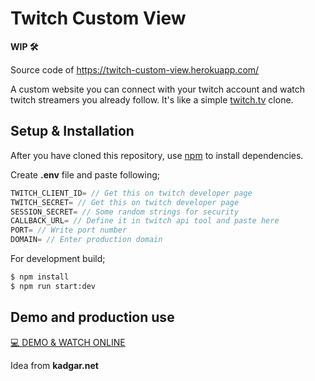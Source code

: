 # Twitch Custom View
**WIP 🛠**

Source code of https://twitch-custom-view.herokuapp.com/

A custom website you can connect with your twitch account and watch twitch streamers you already follow. It's like a simple [twitch.tv](https://www.twitch.tv) clone.

## Setup & Installation
After you have cloned this repository, use [npm](https://www.npmjs.com/) to install dependencies.

Create **.env** file and paste following;
```javascript
TWITCH_CLIENT_ID= // Get this on twitch developer page
TWITCH_SECRET= // Get this on twitch developer page
SESSION_SECRET= // Some random strings for security
CALLBACK_URL= // Define it in twitch api tool and paste here
PORT= // Write port number
DOMAIN= // Enter production domain
```

For development build;
```sh
$ npm install
$ npm run start:dev
```

## Demo and production use
[💻 DEMO & WATCH ONLINE](https://twitch-custom-view.herokuapp.com/)

Idea from __kadgar.net__
